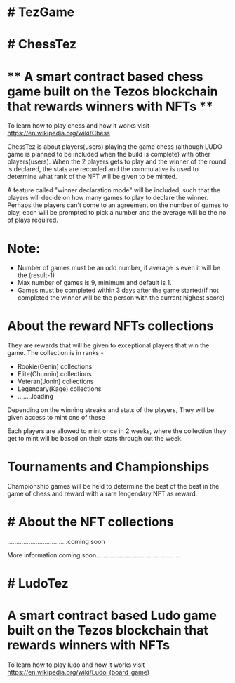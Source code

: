 # # TezGame

# # ChessTez
# ** A smart contract based chess game built on the Tezos blockchain that rewards winners with NFTs **

To learn how to play chess and how it works visit https://en.wikipedia.org/wiki/Chess

 ChessTez is about players(users) playing the game chess (although LUDO game is planned to be included when the build is complete) with other players(users).
When the 2 players gets to play and the winner of the round is declared, the stats are recorded and the commulative is used to determine what rank of the NFT will be given to be minted. 

A feature called "winner declaration mode" will be included, such that the players will decide on how many games to play to declare the winner. Perhaps the players can't come to an agreement on the number of games to play, each will be prompted to pick a number and the average will be the no of plays required.
 
 # Note: 
 * Number of games must be an odd number, if average is even it will be the (result-1)
 * Max number of games is 9, minimum and default is 1.
 * Games must be completed within 3 days after the game started(if not completed the winner will be the person with the current highest score)

# About the reward NFTs collections
 They are rewards that will be given to exceptional players that win the game.
 The collection is in ranks - 
 * Rookie(Genin) collections
 * Elite(Chunnin) collections
 * Veteran(Jonin) collections
 * Legendary(Kage) collections
 * ........loading
 
 Depending on the winning streaks and stats of the players, They will be given access to mint one of these
 
 Each players are allowed to mint once in 2 weeks, where the collection they get to mint will be based on their stats through out the week.
 
 
 
 # Tournaments and Championships
 Championship games will be held to determine the best of the best in the game of chess and reward with a rare lengendary NFT as reward.
 
 # # About the NFT collections
 
 ..................................coming soon
 
 More information coming soon................................................
 
 # # LudoTez
 
 # **A smart contract based Ludo game built on the Tezos blockchain that rewards winners with NFTs**
 
 To learn how to play ludo and how it works visit https://en.wikipedia.org/wiki/Ludo_(board_game)
 
 
 
 


